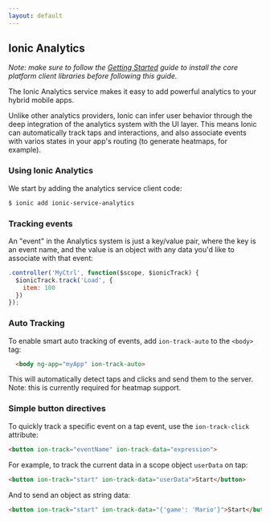```yaml
---
layout: default
---
```


Ionic Analytics
-----

*Note: make sure to follow the [Getting Started](/docs/services/getting-started) guide to install the core platform client libraries
before following this guide.*

The Ionic Analytics service makes it easy to add powerful analytics to your hybrid mobile apps.

Unlike other analytics providers, Ionic can infer user behavior through the deep
integration of the analytics system with the UI layer. This means Ionic can automatically
track taps and interactions, and also associate events with varios states in your app's routing (to generate heatmaps, for example).

### Using Ionic Analytics

We start by adding the analytics service client code:

```bash
$ ionic add ionic-service-analytics
```

### Tracking events

An "event" in the Analytics system is just a key/value pair, where the key
is an event name, and the value is an object with any data you'd like to 
associate with that event:

```javascript
.controller('MyCtrl', function($scope, $ionicTrack) {
  $ionicTrack.track('Load', {
    item: 100
  })
});
```

### Auto Tracking

To enable smart auto tracking of events, add `ion-track-auto` to the `<body>` tag:

```html
  <body ng-app="myApp" ion-track-auto>
```

This will automatically detect taps and clicks and send them to the server. Note: this is currently
required for heatmap support.

### Simple button directives

To quickly track a specific event on a tap event, use the `ion-track-click` attribute:

```html
<button ion-track="eventName" ion-track-data="expression">
```

For example, to track the current data in a scope object `userData` on tap:

```html
<button ion-track="start" ion-track-data="userData">Start</button>
```

And to send an object as string data:

```html
<button ion-track="start" ion-track-data="{'game': 'Mario'}">Start</button>
```

